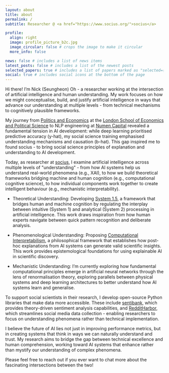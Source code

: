 ```yaml
---
layout: about
title: about
permalink: /
subtitle: Researcher @ <a href="https://www.socius.org/">socius</a>

profile:
  align: right
  image: profile_picture_b2c.jpg
  image_circular: false # crops the image to make it circular
  more_info: false

news: false # includes a list of news items
latest_posts: false # includes a list of the newest posts
selected_papers: true # includes a list of papers marked as "selected={true}"
social: true # includes social icons at the bottom of the page
---
```


Hi there! I’m Nick (Seungheon) Oh - a researcher working at the intersection of artificial intelligence and human understanding. My work focuses on how we might conceptualise, build, and justify artificial intelligence in ways that advance our understanding at multiple levels - from technical mechanisms to cognitively plausible frameworks.

My journey from [Politics and Economics](https://www.lse.ac.uk/study-at-lse/undergraduate/degree-programmes-2024/bsc-politics-and-economics) at the [London School of Economics and Political Science](https://www.lse.ac.uk/) to NLP engineering at [Numen Capital](https://numencapital.com/) revealed a fundamental tension in AI development: while deep learning prioritised predictive accuracy (y-hat), my social science training emphasised understanding mechanisms and causation (b-hat). This gap inspired me to found socius - to bring social science principles of explanation and understanding to AI development.

Today, as researcher at [socius](https://socius.org/), I examine artificial intelligence across multiple levels of "understanding" - from how AI systems help us understand real-world phenomena (e.g., XAI), to how we build theoretical frameworks bridging machine and human cognition (e.g., computational cognitive science), to how individual components work together to create intelligent behaviour (e.g., mechanistic interpretability).

* Theoretical Understanding: Developing [System 1.5](https://nips.cc/virtual/2024/104306), a framework that bridges human and machine cognition by regulating the interplay between intuitive (System 1) and analytical (System 2) processing in artificial intelligence. This work draws inspiration from how human experts navigate between quick pattern recognition and deliberate analysis.

* Phenomenological Understanding: Proposing [Computational Interpretabilism](https://nips.cc/virtual/2024/99151), a philosophical framework that establishes how post-hoc explanations from AI systems can generate valid scientific insights. This work provides epistemological foundations for using explainable AI in scientific discovery.

* Mechanistic Understanding: I’m currently exploring how fundamental computational principles emerge in artificial neural networks through the lens of renormalisation theory, exploring parallels between physical systems and deep learning architectures to better understand how AI systems learn and generalise.

To support social scientists in their research, I develop open-source Python libraries that make data more accessible. These include [sentibank](https://github.com/socius-org/sentibank), which provides theory-driven sentiment analysis capabilities, and [RedditHarbor](https://github.com/socius-org/RedditHarbor), which streamlines social media data collection - enabling researchers to focus on understanding phenomena rather than technical implementation.

I believe the future of AI lies not just in improving performance metrics, but in creating systems that think in ways we can naturally understand and trust. My research aims to bridge the gap between technical excellence and human comprehension, working toward AI systems that enhance rather than mystify our understanding of complex phenomena.

Please feel free to reach out if you ever want to chat more about the fascinating intersections between the two!
